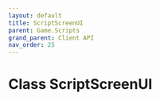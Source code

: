 ```yaml
---
layout: default
title: ScriptScreenUI
parent: Game.Scripts
grand_parent: Client API
nav_order: 25
---
```


<!-- 하단에 독스 내용 작성 -->

# Class ScriptScreenUI

